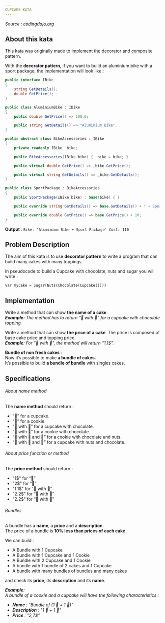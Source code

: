 ```yaml
---
CUPCAKE KATA
---
```


*Source : [codingdojo.org](https://codingdojo.org/kata/cupcake/)*

## About this kata
This kata was originally made to implement the [decorator](https://en.wikipedia.org/wiki/Decorator_pattern) and [composite](https://en.wikipedia.org/wiki/Composite_pattern) pattern.

With the **decorator pattern**, if you want to build an aluminium bike with a sport package, the implementation will look like :
``` c#
public interface IBike
{
    string GetDetails();
    double GetPrice();
}

public class AluminiumBike : IBike
{
    public double GetPrice() => 100.0;

    public string GetDetails() => "Aluminium Bike";
}

public abstract class BikeAccessories : IBike
{
    private readonly IBike _bike;

    public BikeAccessories(IBike bike) { _bike = bike; }

    public virtual double GetPrice() => _bike.GetPrice();

    public virtual string GetDetails() => _bike.GetDetails();
}

public class SportPackage : BikeAccessories
{
    public SportPackage(IBike bike) : base(bike) { }

    public override string GetDetails() => base.GetDetails() + " + Sport Package";

    public override double GetPrice() => base.GetPrice() + 10;
}
```

**Output** : ```Bike: 'Aluminium Bike + Sport Package' Cost: 110```

## Problem Description
The aim of this kata is to use **decorator pattern** to write a program that can build many cakes with many toppings.  

In pseudocode to build a Cupcake with chocolate, nuts and sugar you will write :

```var myCake = Sugar(Nuts(Chocolate(Cupcake())))```

## Implementation

Write a method that can show **the name of a cake**.  
***Example:** The method has to return "🧁 with 🍫" for a cupcake with chocolate topping.*

Write a method that can show **the price of a cake**. The price is composed of base cake price and topping price.  
***Example:** For "🧁 with 🍫", the method will return "1,1$".*

**Bundle of non fresh cakes** :  
Now it’s possible to make **a bundle of cakes.**  
It’s possible to build **a bundle of bundle** with singles cakes.

## Specifications

###### About name method

The **name method** should return :
- “🧁” for a cupcake.
- “🍪” for a cookie.
- “🧁 with 🍫” for a cupcake with chocolate.
- “🍪 with 🍫” for a cookie with chocolate.
- “🍪 with 🍫 and 🥜” for a cookie with chocolate and nuts.
- “🧁 with 🥜 and 🍫” for a cupcake with nuts and chocolate.

###### About price function or method

The **price method** should return :
- "1$" for “🧁”
- "2$" for “🍪”
- "1.1$" for “🧁 with 🍫”
- "2.2$" for “🍪 with 🍬”
- "2.2$" for “🍪 with 🥜”


###### Bundles
A bundle has a **name**, a **price** and a **description**.  
The price of a bundle is **10% less than prices of each cake.**

We can build : 
- A Bundle with 1 Cupcake 
- A Bundle with 1 Cupcake and 1 Cookie
- A Bundle with 2 Cupcake and 1 Cookie
- A bundle with 1 bundle of 2 cakes and 1 Cupcake
- A bundle with many bundles of bundles and many cakes  

and check its **price**, its **description** and its **name**.

***Example:***  
*A bundle of a cookie and a cupcake will have the following characteristics :*
- ***Name** : "Bundle of (1 🍪 + 1 🧁)"*
- ***Description** : "1 🍪 + 1 🧁"*
- ***Price** : "2,7$"*

